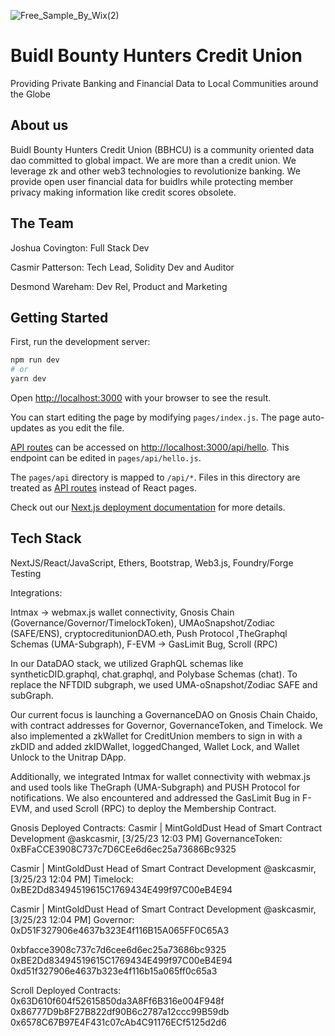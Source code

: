 ![Free_Sample_By_Wix(2)](https://user-images.githubusercontent.com/59489905/227745631-efbdde0e-99c9-42df-aa04-956690a8538f.jpg)


# Buidl Bounty Hunters Credit Union

 Providing Private Banking and Financial Data to Local Communities around the Globe
 
## About us

Buidl Bounty Hunters Credit Union (BBHCU) is a community oriented data dao committed to global impact. We are more than a credit union. We leverage zk and other web3 technologies to revolutionize banking. We provide open user financial data for buidlrs while protecting member privacy making information like credit scores obsolete.

## The Team

Joshua Covington: Full Stack Dev

Casmir Patterson: Tech Lead, Solidity Dev and Auditor

Desmond Wareham: Dev Rel, Product and Marketing


## Getting Started

First, run the development server:

```bash
npm run dev
# or
yarn dev
```

Open [http://localhost:3000](http://localhost:3000) with your browser to see the result.

You can start editing the page by modifying `pages/index.js`. The page auto-updates as you edit the file.

[API routes](https://nextjs.org/docs/api-routes/introduction) can be accessed on [http://localhost:3000/api/hello](http://localhost:3000/api/hello). This endpoint can be edited in `pages/api/hello.js`.

The `pages/api` directory is mapped to `/api/*`. Files in this directory are treated as [API routes](https://nextjs.org/docs/api-routes/introduction) instead of React pages.

Check out our [Next.js deployment documentation](https://nextjs.org/docs/deployment) for more details.

## Tech Stack

NextJS/React/JavaScript, Ethers, Bootstrap, Web3.js, Foundry/Forge Testing

Integrations: 

Intmax -> webmax.js wallet connectivity, Gnosis Chain (Governance/Governor/TimelockToken), UMAoSnapshot/Zodiac (SAFE/ENS), cryptocreditunionDAO.eth, Push Protocol ,TheGraphql Schemas (UMA-Subgraph), F-EVM -> GasLimit Bug, Scroll (RPC)

In our DataDAO stack, we utilized GraphQL schemas like syntheticDID.graphql, chat.graphql, and Polybase Schemas (chat). To replace the NFTDID subgraph, we used UMA-oSnapshot/Zodiac SAFE and subGraph.

Our current focus is launching a GovernanceDAO on Gnosis Chain Chaido, with contract addresses for Governor, GovernanceToken, and Timelock. We also implemented a zkWallet for CreditUnion members to sign in with a zkDID and added zkIDWallet, loggedChanged, Wallet Lock, and Wallet Unlock to the Unitrap DApp.

Additionally, we integrated Intmax for wallet connectivity with webmax.js and used tools like TheGraph (UMA-Subgraph) and PUSH Protocol for notifications. We also encountered and addressed the GasLimit Bug in F-EVM, and used Scroll (RPC) to deploy the Membership Contract.

Gnosis Deployed Contracts: Casmir | MintGoldDust Head of Smart Contract Development @askcasmir, [3/25/23 12:03 PM]
GovernanceToken: 0xBFaCCE3908C737c7D6CEe6d6ec25a73686Bc9325

Casmir | MintGoldDust Head of Smart Contract Development @askcasmir, [3/25/23 12:04 PM]
Timelock: 0xBE2Dd83494519615C1769434E499f97C00eB4E94

Casmir | MintGoldDust Head of Smart Contract Development @askcasmir, [3/25/23 12:04 PM]
Governor: 0xD51F327906e4637b323E4f116B15A065FF0C65A3

0xbfacce3908c737c7d6cee6d6ec25a73686bc9325
0xBE2Dd83494519615C1769434E499f97C00eB4E94
0xd51f327906e4637b323e4f116b15a065ff0c65a3

Scroll Deployed Contracts: 
0x63D610f604f52615850da3A8Ff6B316e004F948f
0x86777D9b8F27B822df90B6c2787a12ccc99B59db
0x6578C67B97E4F431c07cAb4C91176ECf5125d2d6
